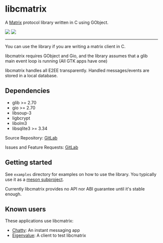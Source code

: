 libcmatrix
==========

A [Matrix][matrix] protocol library written in C using GObject.

<div>
  <a href="https://source.puri.sm/Librem5/libcmatrix/pipelines"><img
     src="https://source.puri.sm/Librem5/libcmatrix/badges/main/pipeline.svg" /></a>
  <a href="https://source.puri.sm/Librem5/libcmatrix/coverage"><img
     src="https://source.puri.sm/Librem5/libcmatrix/badges/main/coverage.svg" /></a>
</div>

---

You can use the library if you are writing a matrix client in C.

libcmatrix requires GObject and Gio, and the library assumes that a glib main
event loop is running (All GTK apps have one)

libcmatrix handles all E2EE transparently. Handled messages/events are stored
in a local database.

## Dependencies
   - glib >= 2.70
   - gio >= 2.70
   - libsoup-3
   - ligbcrypt
   - libolm3
   - libsqlite3 >= 3.34

Source Repository: [GitLab][gitlab]

Issues and Feature Requests: [GitLab][issues]

## Getting started

   See `examples` directory for examples on how to use the library.
   You typically use it as a [meson subproject](./doc/build-howto.md).

   Currently libcmatrix provides no API nor ABI guarantee until it's
   stable enough.

## Known users

These applications use libcmatrix:

- [Chatty][chatty]: An instant messaging app
- [Eigenvalue][eigenvalue]: A client to test libcmatrix


<!-- Links referenced elsewhere -->
[matrix]: https://matrix.org
[coverage]: https://source.puri.sm/Librem5/libcmatrix/coverage
[gitlab]: https://source.puri.sm/Librem5/libcmatrix/
[issues]: https://source.puri.sm/Librem5/libcmatrix/issues
[chatty]: https://gitlab.gnome.org/World/Chatty
[eigenvalue]: https://github.com/agx/eigenvalue

